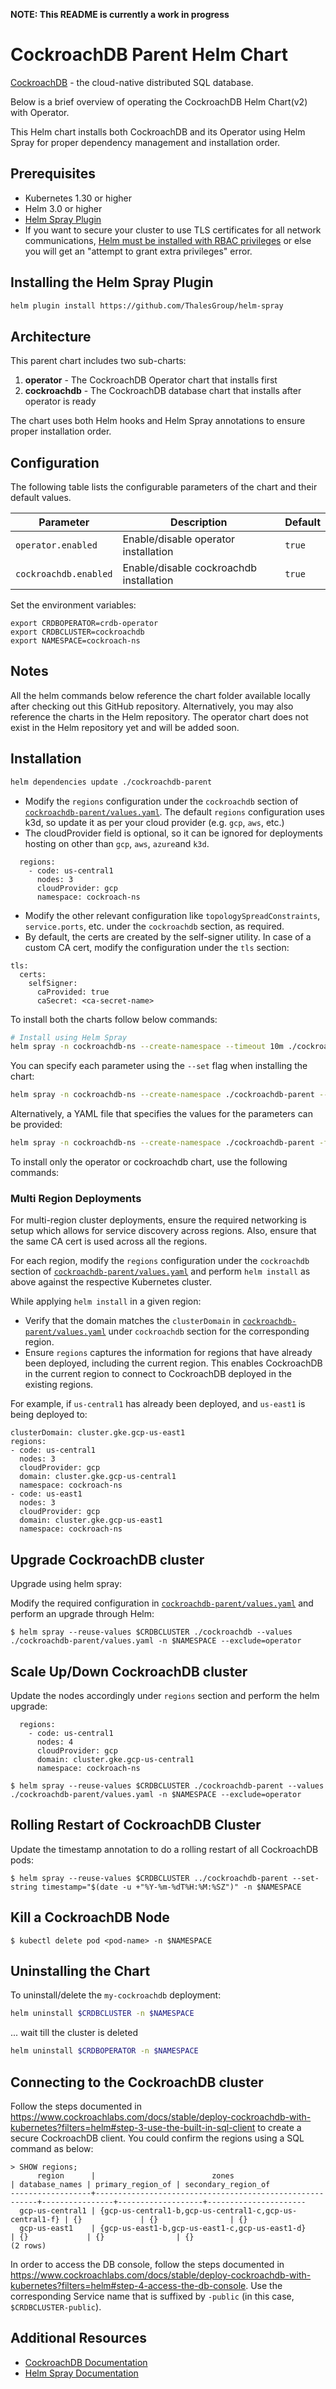 <!--- Generated file, DO NOT EDIT. Source: build/templates/cockroachdb-parent/README.md --->

**NOTE: This README is currently a work in progress**

# CockroachDB Parent Helm Chart

[CockroachDB](https://github.com/cockroachdb/cockroach) - the cloud-native distributed SQL database.

Below is a brief overview of operating the CockroachDB Helm Chart(v2) with Operator.

This Helm chart installs both CockroachDB and its Operator using Helm Spray for proper dependency management and installation order.



## Prerequisites

* Kubernetes 1.30 or higher
* Helm 3.0 or higher
* [Helm Spray Plugin](https://github.com/ThalesGroup/helm-spray)
* If you want to secure your cluster to use TLS certificates for all network communications, [Helm must be installed with RBAC privileges](https://helm.sh/docs/topics/rbac/) or else you will get an "attempt to grant extra privileges" error.


## Installing the Helm Spray Plugin

```bash
helm plugin install https://github.com/ThalesGroup/helm-spray
```


## Architecture

This parent chart includes two sub-charts:

1. **operator** - The CockroachDB Operator chart that installs first
2. **cockroachdb** - The CockroachDB database chart that installs after operator is ready

The chart uses both Helm hooks and Helm Spray annotations to ensure proper installation order.

## Configuration

The following table lists the configurable parameters of the chart and their default values.

| Parameter | Description | Default |
| --------- | ----------- | ------- |
| `operator.enabled` | Enable/disable operator installation | `true` |
| `cockroachdb.enabled` | Enable/disable cockroachdb installation | `true` |


Set the environment variables:

``` shell
export CRDBOPERATOR=crdb-operator
export CRDBCLUSTER=cockroachdb
export NAMESPACE=cockroach-ns
```

## Notes

All the helm commands below reference the chart folder available locally after checking out this GitHub repository. Alternatively, you may also reference the charts in the Helm repository.
The operator chart does not exist in the Helm repository yet and will be added soon.

## Installation

``` bash
helm dependencies update ./cockroachdb-parent
```

- Modify the `regions` configuration under the `cockroachdb` section of [`cockroachdb-parent/values.yaml`](/cockroachdb-parent/values.yaml). The default `regions` configuration uses k3d, so update it as per your cloud provider (e.g. `gcp`, `aws`, etc.)
- The cloudProvider field is optional, so it can be ignored for deployments hosting on other than `gcp`, `aws`, `azure`and `k3d`.

```
  regions:
    - code: us-central1
      nodes: 3
      cloudProvider: gcp
      namespace: cockroach-ns
```

- Modify the other relevant configuration like `topologySpreadConstraints`, `service.ports`, etc. under the `cockroachdb` section, as required.
- By default, the certs are created by the self-signer utility. In case of a custom CA cert, modify the configuration under the `tls` section:

```
tls:
  certs:
    selfSigner:
      caProvided: true
      caSecret: <ca-secret-name>
```

To install both the charts follow below commands:

```bash
# Install using Helm Spray
helm spray -n cockroachdb-ns --create-namespace --timeout 10m ./cockroachdb-parent
```

You can specify each parameter using the `--set` flag when installing the chart:

```bash
helm spray -n cockroachdb-ns --create-namespace ./cockroachdb-parent --set global.environment=development
```

Alternatively, a YAML file that specifies the values for the parameters can be provided:

```bash
helm spray -n cockroachdb-ns --create-namespace ./cockroachdb-parent -f values-override.yaml
```

To install only the operator or cockroachdb chart, use the following commands:

### Multi Region Deployments

For multi-region cluster deployments, ensure the required networking is setup which allows for service discovery across regions. Also, ensure that the same CA cert is used across all the regions.

For each region, modify the `regions` configuration under the `cockroachdb` section of [`cockroachdb-parent/values.yaml`](/cockroachdb-parent/values.yaml) and perform `helm install` as above against the respective Kubernetes cluster.

While applying `helm install` in a given region:
- Verify that the domain matches the `clusterDomain` in [`cockroachdb-parent/values.yaml`](/cockroachdb-parent/values.yaml) under `cockroachdb` section for the corresponding region.
- Ensure `regions` captures the information for regions that have already been deployed, including the current region. This enables CockroachDB in the current region to connect to CockroachDB deployed in the existing regions.

For example, if `us-central1` has already been deployed, and `us-east1` is being deployed to:

```
clusterDomain: cluster.gke.gcp-us-east1
regions:
- code: us-central1
  nodes: 3
  cloudProvider: gcp
  domain: cluster.gke.gcp-us-central1
  namespace: cockroach-ns
- code: us-east1
  nodes: 3
  cloudProvider: gcp
  domain: cluster.gke.gcp-us-east1
  namespace: cockroach-ns
```

## Upgrade CockroachDB cluster


Upgrade using helm spray:

Modify the required configuration in [`cockroachdb-parent/values.yaml`](/cockroachdb-parent/values.yaml) and perform an upgrade through Helm:

```shell
$ helm spray --reuse-values $CRDBCLUSTER ./cockroachdb --values ./cockroachdb-parent/values.yaml -n $NAMESPACE --exclude=operator
```

## Scale Up/Down CockroachDB cluster

Update the nodes accordingly under `regions` section and perform the helm upgrade:

```
  regions:
    - code: us-central1
      nodes: 4
      cloudProvider: gcp
      domain: cluster.gke.gcp-us-central1
      namespace: cockroach-ns
```

```shell
$ helm spray --reuse-values $CRDBCLUSTER ./cockroachdb-parent --values ./cockroachdb-parent/values.yaml -n $NAMESPACE --exclude=operator
```

## Rolling Restart of CockroachDB Cluster

Update the timestamp annotation to do a rolling restart of all CockroachDB pods:

```shell
$ helm spray --reuse-values $CRDBCLUSTER ../cockroachdb-parent --set-string timestamp="$(date -u +"%Y-%m-%dT%H:%M:%SZ")" -n $NAMESPACE
```

## Kill a CockroachDB Node

```shell
$ kubectl delete pod <pod-name> -n $NAMESPACE
```
## Uninstalling the Chart

To uninstall/delete the `my-cockroachdb` deployment:

```bash
helm uninstall $CRDBCLUSTER -n $NAMESPACE
```
... wait till the cluster is deleted

```bash
helm uninstall $CRDBOPERATOR -n $NAMESPACE
```

## Connecting to the CockroachDB cluster

Follow the steps documented in https://www.cockroachlabs.com/docs/stable/deploy-cockroachdb-with-kubernetes?filters=helm#step-3-use-the-built-in-sql-client to create a secure CockroachDB client.
You could confirm the regions using a SQL command as below:

```
> SHOW regions;
      region      |                          zones                          | database_names | primary_region_of | secondary_region_of
------------------+---------------------------------------------------------+----------------+-------------------+----------------------
  gcp-us-central1 | {gcp-us-central1-b,gcp-us-central1-c,gcp-us-central1-f} | {}             | {}                | {}
  gcp-us-east1    | {gcp-us-east1-b,gcp-us-east1-c,gcp-us-east1-d}          | {}             | {}                | {}
(2 rows)
```

In order to access the DB console, follow the steps documented in https://www.cockroachlabs.com/docs/stable/deploy-cockroachdb-with-kubernetes?filters=helm#step-4-access-the-db-console.
Use the corresponding Service name that is suffixed by `-public` (in this case, `$CRDBCLUSTER-public`).

## Additional Resources

- [CockroachDB Documentation](https://www.cockroachlabs.com/docs/)
- [Helm Spray Documentation](https://github.com/ThalesGroup/helm-spray) 